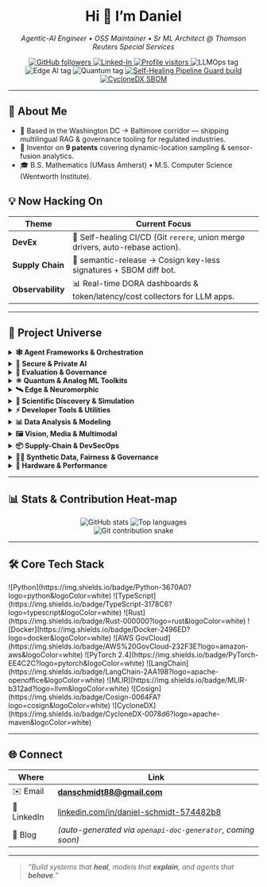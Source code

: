 <!-- Top-line : greeting + headline -->
<h1 align="center">Hi&nbsp;👋&nbsp;I’m Daniel</h1>

<p align="center"><em>
Agentic-AI Engineer • OSS Maintainer • Sr ML Architect @ Thomson Reuters Special Services
</em></p>

<!-- Social / live-status badges -->
<p align="center">
  <!-- Social -->
  <a href="https://github.com/danieleschmidt">
    <img alt="GitHub followers" src="https://img.shields.io/github/followers/danieleschmidt?label=Follow&style=social">
  </a>
  <a href="https://linkedin.com/in/daniel-schmidt-574482b8">
    <img alt="Linked-In" src="https://img.shields.io/badge/LinkedIn-blue?logo=linkedin">
  </a>
  <a href="https://visitor-badge.laobi.icu/badge?page_id=danieleschmidt">
    <img alt="Profile visitors" src="https://visitor-badge.laobi.icu/badge?page_id=danieleschmidt">
  </a>

  <!-- Domain tags -->
  <img alt="LLMOps tag" src="https://img.shields.io/badge/LLMOps-blueviolet">
  <img alt="Edge AI tag"  src="https://img.shields.io/badge/Edge%20AI-2aa198">
  <img alt="Quantum tag"  src="https://img.shields.io/badge/Quantum-6c71c4">

  <!-- Live pipeline badge -->
  <a href="https://github.com/danieleschmidt/self-healing-pipeline-guard/actions/workflows/ci.yml">
    <img alt="Self-Healing Pipeline Guard build" src="https://img.shields.io/github/actions/workflow/status/danieleschmidt/self-healing-pipeline-guard/ci.yml?branch=main&label=CI%20%26%20CD">
  </a>

  <!-- Latest SBOM (CycloneDX) -->
  <a href="docs/sbom/latest.json">
    <img alt="CycloneDX SBOM" src="https://img.shields.io/badge/SBOM-CycloneDX-0078d6">
  </a>
</p>

---

## 🚀 About Me
* 📍 Based in the Washington DC → Baltimore corridor — shipping multilingual RAG & governance tooling for regulated industries.  
* 🔬 Inventor on **9 patents** covering dynamic-location sampling & sensor-fusion analytics.  
* 🎓 B.S. Mathematics (UMass Amherst) • M.S. Computer Science (Wentworth Institute).  

## 💡 Now Hacking On
| Theme | Current Focus |
|-------|---------------|
| **DevEx** | 💚 Self-healing CI/CD (Git `rerere`, union merge drivers, auto-rebase action). |
| **Supply Chain** | 🔐 semantic-release → Cosign key-less signatures + SBOM diff bot. |
| **Observability** | 📊 Real-time DORA dashboards & token/latency/cost collectors for LLM apps. |

---

## 🦾 Project Universe

<details>
<summary><b>🕸️ Agent Frameworks &amp; Orchestration</b></summary>

| Repo | Stars | What it does |
|------|:----:|-------------|
| [agentic-dev-orchestrator](https://github.com/danieleschmidt/agentic-dev-orchestrator) | ![Stars](https://img.shields.io/github/stars/danieleschmidt/agentic-dev-orchestrator?style=social) | WSJF backlog → AutoGen / CrewAI multi-agent CI. |
| [agent-mesh-federated-runtime](https://github.com/danieleschmidt/agent-mesh-federated-runtime) | ![Stars](https://img.shields.io/github/stars/danieleschmidt/agent-mesh-federated-runtime?style=social) | P2P runtime (10 k agents, BFT). |
| [async-toolformer-orchestrator](https://github.com/danieleschmidt/async-toolformer-orchestrator) | ![Stars](https://img.shields.io/github/stars/danieleschmidt/async-toolformer-orchestrator?style=social) | Parallel tool-calling for GPT-4o 5× API. |
| [reflexion-agent-boilerplate](https://github.com/danieleschmidt/reflexion-agent-boilerplate) | ![Stars](https://img.shields.io/github/stars/danieleschmidt/reflexion-agent-boilerplate?style=social) | Plug-in self-reflection / self-improvement. |
| [autogen-code-review-bot](https://github.com/danieleschmidt/autogen-code-review-bot) | ![Stars](https://img.shields.io/github/stars/danieleschmidt/autogen-code-review-bot?style=social) | Two-agent PR reviewer loop. |
| [agent-skeptic-bench](https://github.com/danieleschmidt/agent-skeptic-bench) | ![Stars](https://img.shields.io/github/stars/danieleschmidt/agent-skeptic-bench?style=social) | Truthfulness adversarial bench. |
| [agentic-startup-studio](https://github.com/danieleschmidt/agentic-startup-studio) | ![Stars](https://img.shields.io/github/stars/danieleschmidt/agentic-startup-studio?style=social) | Automate ideation → MVP → pivot loop. |
| [agentic-startup-studio-boilerplate](https://github.com/danieleschmidt/agentic-startup-studio-boilerplate) | ![Stars](https://img.shields.io/github/stars/danieleschmidt/agentic-startup-studio-boilerplate?style=social) | Cookiecutter skeleton (CrewAI + FastAPI + React). |
| [agentauth](https://github.com/danieleschmidt/agentauth) (private) | – | Delegated credentials & Okta “Auth for GenAI”. |
| [agent-orchestrated-etl](https://github.com/danieleschmidt/agent-orchestrated-etl) | ![Stars](https://img.shields.io/github/stars/danieleschmidt/agent-orchestrated-etl?style=social) | LangChain ⇔ Airflow hybrid ETL. |
| [crewai-email-triage](https://github.com/danieleschmidt/crewai-email-triage) | ![Stars](https://img.shields.io/github/stars/danieleschmidt/crewai-email-triage?style=social) | Smart inbox classifier / replier. |
| [slack-kb-agent](https://github.com/danieleschmidt/slack-kb-agent) | ![Stars](https://img.shields.io/github/stars/danieleschmidt/slack-kb-agent?style=social) | Slack bot answers from team docs. |
| [agentic-redteam-radar](https://github.com/danieleschmidt/agentic-redteam-radar) | ![Stars](https://img.shields.io/github/stars/danieleschmidt/agentic-redteam-radar?style=social) | Cloud-Security-Alliance-inspired agent scanner. |
| [async-toolformer-orchestrator](https://github.com/danieleschmidt/async-toolformer-orchestrator) | ![Stars](https://img.shields.io/github/stars/danieleschmidt/async-toolformer-orchestrator?style=social) | Asyncio tool-calling. |

</details>

<details>
<summary><b>🔐 Secure &amp; Private AI</b></summary>

| Repo | Stars | Highlight |
|------|:----:|-----------|
| [homomorphic-llm-proxy](https://github.com/danieleschmidt/homomorphic-llm-proxy) | ![Stars](https://img.shields.io/github/stars/danieleschmidt/homomorphic-llm-proxy?style=social) | GPU-accelerated FHE gateway. |
| [secure-mpc-transformer-infer](https://github.com/danieleschmidt/secure-mpc-transformer-infer) | ![Stars](https://img.shields.io/github/stars/danieleschmidt/secure-mpc-transformer-infer?style=social) | Non-interactive MPC BERT (< 1 min). |
| [privacy-preserving-agent-finetuner](https://github.com/danieleschmidt/privacy-preserving-agent-finetuner) | ![Stars](https://img.shields.io/github/stars/danieleschmidt/privacy-preserving-agent-finetuner?style=social) | DP LoRA fine-tuning. |
| [rlhf-audit-trail](https://github.com/danieleschmidt/rlhf-audit-trail) | ![Stars](https://img.shields.io/github/stars/danieleschmidt/rlhf-audit-trail?style=social) | Immutable RLHF provenance. |
| [dp-flash-attention](https://github.com/danieleschmidt/dp-flash-attention) | ![Stars](https://img.shields.io/github/stars/danieleschmidt/dp-flash-attention?style=social) | Flash-Attention 3 + Rényi DP. |
| [tokenwatch](https://github.com/danieleschmidt/tokenwatch) (private) | – | Proxy logs tokens / cost / jailbreaks. |
| [fair-credit-scorer-bias-mitigation](https://github.com/danieleschmidt/fair-credit-scorer-bias-mitigation) | ![Stars](https://img.shields.io/github/stars/danieleschmidt/fair-credit-scorer-bias-mitigation?style=social) | Fair lending model toolkit. |
| [hipaa-compliance-summarizer](https://github.com/danieleschmidt/hipaa-compliance-summarizer) | ![Stars](https://img.shields.io/github/stars/danieleschmidt/hipaa-compliance-summarizer?style=social) | Redacts PHI → compliance notes. |
| [redactai](https://github.com/danieleschmidt/redactai) (private) | – | PII/PHA redaction pipeline. |
| [pqc-migration-audit](https://github.com/danieleschmidt/pqc-migration-audit) | ![Stars](https://img.shields.io/github/stars/danieleschmidt/pqc-migration-audit?style=social) | Auto-migrates crypto to PQC. |

</details>

<details>
<summary><b>📐 Evaluation &amp; Governance</b></summary>

| Repo | Stars | Highlight |
|------|:----:|-----------|
| [agi-eval-sandbox](https://github.com/danieleschmidt/agi-eval-sandbox) | ![Stars](https://img.shields.io/github/stars/danieleschmidt/agi-eval-sandbox?style=social) | One-click DeepEval + HELM. |
| [agent-skeptic-bench](https://github.com/danieleschmidt/agent-skeptic-bench) | ![Stars](https://img.shields.io/github/stars/danieleschmidt/agent-skeptic-bench?style=social) | Epistemic humility probes. |
| [deception-redteam-bench](https://github.com/danieleschmidt/deception-redteam-bench) | ![Stars](https://img.shields.io/github/stars/danieleschmidt/deception-redteam-bench?style=social) | Detect emergent manipulation. |
| [causal-eval-bench](https://github.com/danieleschmidt/causal-eval-bench) | ![Stars](https://img.shields.io/github/stars/danieleschmidt/causal-eval-bench?style=social) | Causal reasoning offline probes. |
| [llm-cost-tracker](https://github.com/danieleschmidt/llm-cost-tracker) | ![Stars](https://img.shields.io/github/stars/danieleschmidt/llm-cost-tracker?style=social) | OTEL token/latency/cost collector. |
| [lm-watermark-lab](https://github.com/danieleschmidt/lm-watermark-lab) | ![Stars](https://img.shields.io/github/stars/danieleschmidt/lm-watermark-lab?style=social) | Evaluate watermark robustness. |
| [modelcard-as-code-generator](https://github.com/danieleschmidt/modelcard-as-code-generator) | ![Stars](https://img.shields.io/github/stars/danieleschmidt/modelcard-as-code-generator?style=social) | Auto-generates model cards. |
| [self-healing-pipeline-guard](https://github.com/danieleschmidt/self-healing-pipeline-guard) | ![Stars](https://img.shields.io/github/stars/danieleschmidt/self-healing-pipeline-guard?style=social) | Autorepair CI pipelines. |
| [cot-safepath-filter](https://github.com/danieleschmidt/cot-safepath-filter) | ![Stars](https://img.shields.io/github/stars/danieleschmidt/cot-safepath-filter?style=social) | Sanitises chain-of-thought. |

</details>

<details>
<summary><b>⚛️ Quantum &amp; Analog ML Toolkits</b></summary>

| Repo | Stars | Highlight |
|------|:----:|-----------|
| [quantum-devops-ci](https://github.com/danieleschmidt/quantum-devops-ci) | ![Stars](https://img.shields.io/github/stars/danieleschmidt/quantum-devops-ci?style=social) | CI/CD for hybrid QML. |
| [pqc-iot-retrofit-scanner](https://github.com/danieleschmidt/pqc-iot-retrofit-scanner) | ![Stars](https://img.shields.io/github/stars/danieleschmidt/pqc-iot-retrofit-scanner?style=social) | PQC upgrade planner for IoT. |
| [quantum-agent-scheduler](https://github.com/danieleschmidt/quantum-agent-scheduler) | ![Stars](https://img.shields.io/github/stars/danieleschmidt/quantum-agent-scheduler?style=social) | QUBO-based agent planner. |
| [quantum-mlops-workbench](https://github.com/danieleschmidt/quantum-mlops-workbench) | ![Stars](https://img.shields.io/github/stars/danieleschmidt/quantum-mlops-workbench?style=social) | DevOps for quantum pipelines. |
| [quantum-inspired-task-planner](https://github.com/danieleschmidt/quantum-inspired-task-planner) | ![Stars](https://img.shields.io/github/stars/danieleschmidt/quantum-inspired-task-planner?style=social) | Q-annealing / classical fallback. |
| [analog-pde-solver-sim](https://github.com/danieleschmidt/analog-pde-solver-sim) | ![Stars](https://img.shields.io/github/stars/danieleschmidt/analog-pde-solver-sim?style=social) | Analog computing for PDEs. |
| [photonic-mlir-bridge](https://github.com/danieleschmidt/photon-mlir-bridge) | ![Stars](https://img.shields.io/github/stars/danieleschmidt/photon-mlir-bridge?style=social) | MLIR → silicon-photonic compiler. |
| [photonic-nn-foundry](https://github.com/danieleschmidt/photonic-nn-foundry) | ![Stars](https://img.shields.io/github/stars/danieleschmidt/photonic-nn-foundry?style=social) | Full stack for photonic AI HW. |
| [dp-federated-lora-lab](https://github.com/danieleschmidt/dp-federated-lora-lab) | ![Stars](https://img.shields.io/github/stars/danieleschmidt/dp-federated-lora-lab?style=social) | DP federated LoRA. |
| [open-moe-trainer-lab](https://github.com/danieleschmidt/open-moe-trainer-lab) | ![Stars](https://img.shields.io/github/stars/danieleschmidt/open-moe-trainer-lab?style=social) | End-to-end sparse MoE training. |
| [dynamic-moe-router-kit](https://github.com/danieleschmidt/dynamic-moe-router-kit) | ![Stars](https://img.shields.io/github/stars/danieleschmidt/dynamic-moe-router-kit?style=social) | Adaptive expert routing. |
| [pno-physics-bench](https://github.com/danieleschmidt/pno-physics-bench) | ![Stars](https://img.shields.io/github/stars/danieleschmidt/pno-physics-bench?style=social) | Probabilistic Neural Operators. |

</details>

<details>
<summary><b>🛰️ Edge &amp; Neuromorphic</b></summary>

| Repo | Stars | Highlight |
|------|:----:|-----------|
| [liquid-edge-lln-kit](https://github.com/danieleschmidt/liquid-edge-lln-kit) | ![Stars](https://img.shields.io/github/stars/danieleschmidt/liquid-edge-lln-kit?style=social) | Liquid NN on Cortex-M/ESP32. |
| [tiny-llm-edge-profiler](https://github.com/danieleschmidt/tiny-llm-edge-profiler) | ![Stars](https://img.shields.io/github/stars/danieleschmidt/tiny-llm-edge-profiler?style=social) | 2-bit/4-bit LLM edge bench. |
| [fast-vlm-ondevice-kit](https://github.com/danieleschmidt/fast-vlm-ondevice-kit) | ![Stars](https://img.shields.io/github/stars/danieleschmidt/fast-vlm-ondevice-kit?style=social) | < 250 ms VLM on iPhone. |
| [spikeformer-neuromorphic-kit](https://github.com/danieleschmidt/spikeformer-neuromorphic-kit) | ![Stars](https://img.shields.io/github/stars/danieleschmidt/spikeformer-neuromorphic-kit?style=social) | Spiking transformer toolkit. |
| [mobile-multi-mod-llm](https://github.com/danieleschmidt/mobile-multi-mod-llm) | ![Stars](https://img.shields.io/github/stars/danieleschmidt/mobile-multi-mod-llm?style=social) | 35 MB vision-text LLM. |
| [iot-edge-graph-anomaly](https://github.com/danieleschmidt/iot-edge-graph-anomaly) | ![Stars](https://img.shields.io/github/stars/danieleschmidt/iot-edge-graph-anomaly?style=social) | GNN-augmented anomaly detect. |
| [wasm-shim-for-torch](https://github.com/danieleschmidt/wasm-shim-for-torch) | ![Stars](https://img.shields.io/github/stars/danieleschmidt/wasm-shim-for-torch?style=social) | Run PyTorch in browser (WASI-NN). |
| [edge-tpu-v5-benchmark-suite](https://github.com/danieleschmidt/edge-tpu-v5-benchmark-suite) | ![Stars](https://img.shields.io/github/stars/danieleschmidt/edge-tpu-v5-benchmark-suite?style=social) | First open benchmark for TPU v5e. |

</details>

<details>
<summary><b>🧬 Scientific Discovery &amp; Simulation</b></summary>

| Repo | Stars | Highlight |
|------|:----:|-----------|
| [self-driving-materials-orchestrator](https://github.com/danieleschmidt/self-driving-materials-orchestrator) | ![Stars](https://img.shields.io/github/stars/danieleschmidt/self-driving-materials-orchestrator?style=social) | 10× faster materials lab. |
| [neural-operator-foundation-lab](https://github.com/danieleschmidt/neural-operator-foundation-lab) | ![Stars](https://img.shields.io/github/stars/danieleschmidt/neural-operator-foundation-lab?style=social) | Training + bench for neural ops. |
| [protein-diffusion-design-lab](https://github.com/danieleschmidt/protein-diffusion-design-lab) | ![Stars](https://img.shields.io/github/stars/danieleschmidt/protein-diffusion-design-lab?style=social) | Diffusion for protein design. |
| [tokamak-rl-control-suite](https://github.com/danieleschmidt/tokamak-rl-control-suite) | ![Stars](https://img.shields.io/github/stars/danieleschmidt/tokamak-rl-control-suite?style=social) | RL for plasma shape. |
| [pg-neo-graph-rl](https://github.com/danieleschmidt/pg-neo-graph-rl) | ![Stars](https://img.shields.io/github/stars/danieleschmidt/pg-neo-graph-rl?style=social) | Dynamic GNN + FedRL control. |
| [dynamic-graph-fed-rl-lab](https://github.com/danieleschmidt/dynamic-graph-fed-rl-lab) | ![Stars](https://img.shields.io/github/stars/danieleschmidt/dynamic-graph-fed-rl-lab?style=social) | Time-evolving graph RL. |
| [genRF-circuit-diffuser](https://github.com/danieleschmidt/genRF-circuit-diffuser) | ![Stars](https://img.shields.io/github/stars/danieleschmidt/genRF-circuit-diffuser?style=social) | Cycle-consistent RF design. |
| [surrogate-gradient-optim-lab](https://github.com/danieleschmidt/surrogate-gradient-optim-lab) | ![Stars](https://img.shields.io/github/stars/danieleschmidt/surrogate-gradient-optim-lab?style=social) | Learned gradient surrogates. |
| [neoRL-industrial-gym](https://github.com/danieleschmidt/neoRL-industrial-gym) | ![Stars](https://img.shields.io/github/stars/danieleschmidt/neoRL-industrial-gym?style=social) | Real-world offline RL bench. |
| [analog-pde-solver-sim](https://github.com/danieleschmidt/analog-pde-solver-sim) | ![Stars](https://img.shields.io/github/stars/danieleschmidt/analog-pde-solver-sim?style=social) | Analog PDE solver simulator. |

</details>
<details> <summary><b>⚡ Developer Tools & Utilities</b></summary>
Repo	⭐ Badge	What it does
openapi-doc-generator	
Auto-writes OpenAPI schemas & human docs from code.
docker-optimizer-agent	
Generates minimal, secure Dockerfiles + SBOM.
crewai-email-triage	
CrewAI inbox classifier / auto-replier.
testgen-copilot	
Suggests unit tests & vuln patches from diff.
async-toolformer-orchestrator	
Parallel tool-calling runtime for GPT-4o.
agentauth (private)	–	Delegated credentials & Okta “Auth for GenAI”.
hf-eco2ai-plugin	
Logs CO₂, kWh & grid mix for each HF epoch.
nimify-anything	
Wrap any ONNX/TensorRT artefact into an NVIDIA NIM micro-service.
Code-Mesh	
Repo-wide embeddings & semantic code queries.

</details> <details> <summary><b>📊 Data Analysis & Modeling</b></summary>
Repo	⭐ Badge	Highlight
llm-tab-cleaner	
LLM-powered data-quality & cleaning pipeline.
surrogate-gradient-optim-lab	
Learned gradient surrogates for black-box optim.
dynamic-graph-fed-rl-lab	
Fed RL for time-evolving graph control.
neoRL-industrial-gym	
Offline RL benchmarks for industrial control.
iot-anomaly-detector-timeseries	
Multivariate sensor anomaly detection via LSTM-AE.

</details> <details> <summary><b>🖼️ Vision, Media & Multimodal</b></summary>
Repo	⭐ Badge	Highlight
vid-diffusion-benchmark-suite	
Unified latency / quality harness for VDMs.
multimodal-contract-extractor	
VLM that parses scanned legal PDFs.
fast-vlm-ondevice-kit	
<250 ms multimodal inference on iPhone.
liquid-ai-vision-kit	
Liquid Neural Nets for micro-drones & AVs.
nerf-edge-kit	
On-device NeRF for spatial computing headsets.

</details> <details> <summary><b>📦 Supply-Chain & DevSecOps</b></summary>
Repo	⭐ Badge	Highlight
self-healing-pipeline-guard	
Auto-fixes red CI pipelines.
provenance-graph-sbom-linker	
End-to-end supply-chain attestation.
modelcard-as-code-generator	
Turns eval logs → executable Model Cards.
cot-safepath-filter	
Sanitises chain-of-thought before it leaks.

</details> <details> <summary><b>🧑‍⚕️ Synthetic Data, Fairness & Governance</b></summary>
Repo	⭐ Badge	Highlight
synthetic-data-guardian	
Validated synthetic data + watermarking.
fair-credit-scorer-bias-mitigation	
Debiases credit-scoring models.
biasaudit-pro (private)	–	Annex VII-ready bias auditing SaaS.

</details> <details> <summary><b>🚀 Hardware & Performance</b></summary>
Repo	⭐ Badge	Highlight
gaudi3-scale-starter	
PyTorch Lightning boilerplate for Intel Gaudi 3.
edge-tpu-v5-benchmark-suite	
First open harness for Google TPU v5e edge cards.
dp-flash-attention	
FlashAttn-3 kernels + Rényi DP noise, zero-overhead.
wasm-shim-for-torch	
Run PyTorch 2.4 in WebAssembly (no WebGPU).

</details>


---

## 📊 Stats &amp; Contribution Heat-map
<p align="center">
  <img alt="GitHub stats" src="https://github-readme-stats.vercel.app/api?username=danieleschmidt&show_icons=true&theme=tokyonight"> <!-- :contentReference[oaicite:0]{index=0} -->
  <img alt="Top languages" src="https://github-readme-stats.vercel.app/api/top-langs/?username=danieleschmidt&layout=compact&hide=Jupyter%20Notebook"> <!-- :contentReference[oaicite:1]{index=1} -->
  <br>
<img alt="Git contribution snake" src="https://raw.githubusercontent.com/danieleschmidt/danieleschmidt/dist/snake-dark.svg">
</p>

---

## 🛠 Core Tech Stack
<p>
![Python](https://img.shields.io/badge/Python-3670A0?logo=python&logoColor=white)
![TypeScript](https://img.shields.io/badge/TypeScript-3178C6?logo=typescript&logoColor=white)
![Rust](https://img.shields.io/badge/Rust-000000?logo=rust&logoColor=white)
![Docker](https://img.shields.io/badge/Docker-2496ED?logo=docker&logoColor=white)
![AWS GovCloud](https://img.shields.io/badge/AWS%20GovCloud-232F3E?logo=amazon-aws&logoColor=white)
![PyTorch 2.4](https://img.shields.io/badge/PyTorch-EE4C2C?logo=pytorch&logoColor=white)
![LangChain](https://img.shields.io/badge/LangChain-2AA198?logo=apache-openoffice&logoColor=white)
![MLIR](https://img.shields.io/badge/MLIR-b312ad?logo=llvm&logoColor=white)
![Cosign](https://img.shields.io/badge/Cosign-0064FA?logo=cosign&logoColor=white)
![CycloneDX](https://img.shields.io/badge/CycloneDX-0078d6?logo=apache-maven&logoColor=white)

</p>

---

## 🌐 Connect
| Where | Link |
|-------|------|
| ✉️ Email | **danschmidt88@gmail.com** |
| 💼 LinkedIn | [linkedin.com/in/daniel-schmidt-574482b8](https://linkedin.com/in/daniel-schmidt-574482b8) |
| 📝 Blog | *(auto-generated via `openapi-doc-generator`, coming soon)* |

---

> *“Build systems that **heal**, models that **explain**, and agents that **behave**.”*

<!-- End README -->
